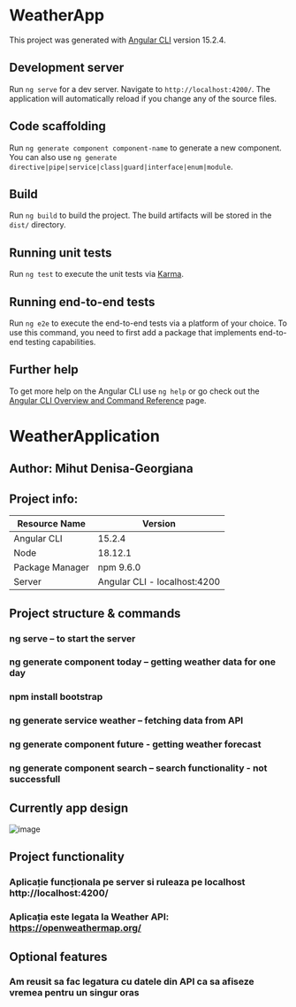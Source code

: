 # WeatherApp

This project was generated with [Angular CLI](https://github.com/angular/angular-cli) version 15.2.4.

## Development server

Run `ng serve` for a dev server. Navigate to `http://localhost:4200/`. The application will automatically reload if you change any of the source files.

## Code scaffolding

Run `ng generate component component-name` to generate a new component. You can also use `ng generate directive|pipe|service|class|guard|interface|enum|module`.

## Build

Run `ng build` to build the project. The build artifacts will be stored in the `dist/` directory.

## Running unit tests

Run `ng test` to execute the unit tests via [Karma](https://karma-runner.github.io).

## Running end-to-end tests

Run `ng e2e` to execute the end-to-end tests via a platform of your choice. To use this command, you need to first add a package that implements end-to-end testing capabilities.

## Further help

To get more help on the Angular CLI use `ng help` or go check out the [Angular CLI Overview and Command Reference](https://angular.io/cli) page.

# WeatherApplication

## Author: Mihut Denisa-Georgiana

## Project info:

| Resource Name  | Version |
| ------------- | ------------- |
| Angular CLI | 15.2.4 |
| Node  | 18.12.1  |
| Package Manager  | npm 9.6.0 |
| Server  | Angular CLI - localhost:4200  |

##	Project structure & commands
### ng serve – to start the server
###  ng generate component today – getting weather data for one day
###  npm install bootstrap 
### ng generate service weather – fetching data from API
###  ng generate component future - getting weather forecast
### ng generate component search – search functionality - not successfull

## Currently app design
 ![image](https://user-images.githubusercontent.com/73034929/231351994-6cb2d03d-2fc8-4351-bbaf-33d3df597dcd.png)

## Project functionality
###	Aplicație funcționala pe server si ruleaza pe localhost http://localhost:4200/
###	Aplicația este legata la Weather API: https://openweathermap.org/
## Optional features 
###	Am reusit sa fac legatura cu datele din API ca sa afiseze vremea pentru un singur oras




